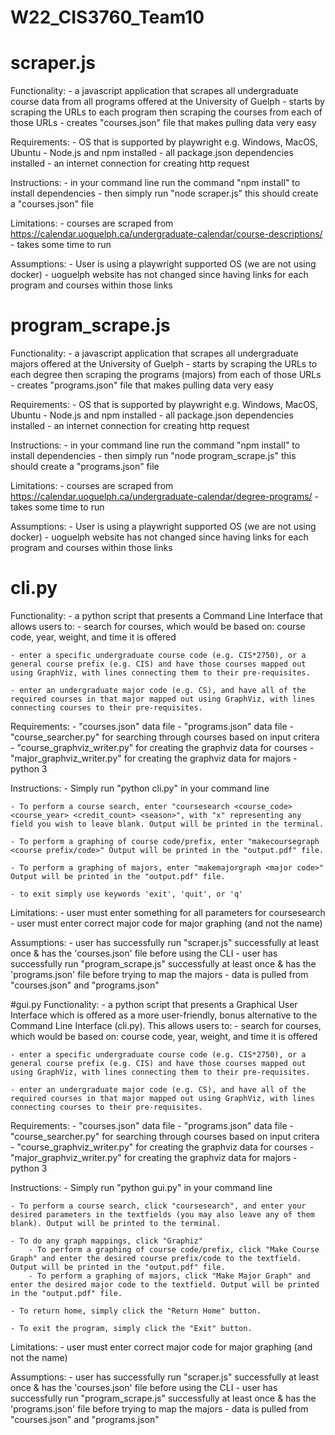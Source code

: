 # W22_CIS3760_Team10

# scraper.js

Functionality:
    - a javascript application that scrapes all undergraduate course data from all programs 
        offered at the University of Guelph
    - starts by scraping the URLs to each program then scraping the courses from each of those URLs
    - creates "courses.json" file that makes pulling data very easy

Requirements:
    - OS that is supported by playwright e.g. Windows, MacOS, Ubuntu 
    - Node.js and npm installed 
    - all package.json dependencies installed
    - an internet connection for creating http request 

Instructions: 
    - in your command line run the command "npm install" to install dependencies
    - then simply run "node scraper.js" this should create a "courses.json" file

Limitations:
    - courses are scraped from https://calendar.uoguelph.ca/undergraduate-calendar/course-descriptions/
    - takes some time to run 

Assumptions:
    - User is using a playwright supported OS (we are not using docker)
    - uoguelph website has not changed since having links for each program 
        and courses within those links

# program_scrape.js

Functionality:
    - a javascript application that scrapes all undergraduate majors offered at the University of Guelph
    - starts by scraping the URLs to each degree then scraping the programs (majors) from each of those URLs
    - creates "programs.json" file that makes pulling data very easy

Requirements:
    - OS that is supported by playwright e.g. Windows, MacOS, Ubuntu 
    - Node.js and npm installed 
    - all package.json dependencies installed
    - an internet connection for creating http request 

Instructions: 
    - in your command line run the command "npm install" to install dependencies
    - then simply run "node program_scrape.js" this should create a "programs.json" file

Limitations:
    - courses are scraped from https://calendar.uoguelph.ca/undergraduate-calendar/degree-programs/
    - takes some time to run 

Assumptions:
    - User is using a playwright supported OS (we are not using docker)
    - uoguelph website has not changed since having links for each program 
        and courses within those links

# cli.py

Functionality: 
    - a python script that presents a Command Line Interface that allows users to:
    - search for courses, which would be  based on:
        course code, year, weight, and time it is offered

    - enter a specific undergraduate course code (e.g. CIS*2750), or a general course prefix (e.g. CIS) and have those courses mapped out using GraphViz, with lines connecting them to their pre-requisites. 
    
    - enter an undergraduate major code (e.g. CS), and have all of the required courses in that major mapped out using GraphViz, with lines connecting courses to their pre-requisites.

Requirements:
    - "courses.json" data file
    - "programs.json" data file
    - "course_searcher.py" for searching through courses based on input critera
    - "course_graphviz_writer.py" for creating the graphviz data for courses
    - "major_graphviz_writer.py" for creating the graphviz data for majors
    - python 3

Instructions:
    - Simply run "python cli.py" in your command line

    - To perform a course search, enter "coursesearch <course_code> <course_year> <credit_count> <season>", with "x" representing any field you wish to leave blank. Output will be printed in the terminal.

    - To perform a graphing of course code/prefix, enter "makecoursegraph <course prefix/code>" Output will be printed in the "output.pdf" file.

    - To perform a graphing of majors, enter "makemajorgraph <major code>" Output will be printed in the "output.pdf" file.

    - to exit simply use keywords 'exit', 'quit', or 'q' 

Limitations:
    - user must enter something for all parameters for coursesearch
    - user must enter correct major code for major graphing (and not the name)

Assumptions:
    - user has successfully run "scraper.js" successfully at least once  & has the 'courses.json' file before using the CLI
    - user has successfully run "program_scrape.js" successfully at least once  & has the 'programs.json' file before trying to map the majors
    - data is pulled from "courses.json" and "programs.json"

#gui.py
Functionality: 
    - a python script that presents a Graphical User Interface which is offered as a more user-friendly, bonus alternative to the Command Line Interface (cli.py). This allows users to:
    - search for courses, which would be based on:
        course code, year, weight, and time it is offered

    - enter a specific undergraduate course code (e.g. CIS*2750), or a general course prefix (e.g. CIS) and have those courses mapped out using GraphViz, with lines connecting them to their pre-requisites. 
    
    - enter an undergraduate major code (e.g. CS), and have all of the required courses in that major mapped out using GraphViz, with lines connecting courses to their pre-requisites.

Requirements:
    - "courses.json" data file
    - "programs.json" data file
    - "course_searcher.py" for searching through courses based on input critera
    - "course_graphviz_writer.py" for creating the graphviz data for courses
    - "major_graphviz_writer.py" for creating the graphviz data for majors
    - python 3

Instructions:
    - Simply run "python gui.py" in your command line

    - To perform a course search, click "coursesearch", and enter your desired parameters in the textfields (you may also leave any of them blank). Output will be printed to the terminal.
    
    - To do any graph mappings, click "Graphiz" 
        - To perform a graphing of course code/prefix, click "Make Course Graph" and enter the desired course prefix/code to the textfield. Output will be printed in the "output.pdf" file.
        - To perform a graphing of majors, click "Make Major Graph" and enter the desired major code to the textfield. Output will be printed in the "output.pdf" file.

    - To return home, simply click the "Return Home" button.

    - To exit the program, simply click the "Exit" button.

Limitations:
    - user must enter correct major code for major graphing (and not the name)

Assumptions:
    - user has successfully run "scraper.js" successfully at least once  & has the 'courses.json' file before using the CLI
    - user has successfully run "program_scrape.js" successfully at least once  & has the 'programs.json' file before trying to map the majors
    - data is pulled from "courses.json" and "programs.json"


